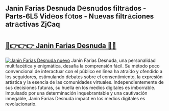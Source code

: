 ## Janin Farias Desnuda D𝚎sn𝚞dos filtr𝚊dos - Parts-6L5 Vid𝚎os f𝚘tos - N𝚞evas filtr𝚊ciones atr𝚊ctivas ZjCaq

# <h2><a href="http://mb49xpi.tromn.icu/?c=Janin+Farias+Desnuda">🔗👉👉👉 Janin Farias Desnuda 🔗🔗</a></h2>

[![Janin Farias Desnuda nuevo](https://i.imgur.com/pEAQMta.gif)](http://mb49xpi.tromn.icu/?c=Janin+Farias+Desnuda)
Janin Farias Desnuda, una personalidad multifacética y enigmática, desafía la comprensión fácil. Su método poco convencional de interactuar con el público en línea ha atraído y ofendido a los seguidores, estimulando debates sobre el consentimiento, la expresión artística y la esencia de las comunidades virtuales. Independientemente de sus decisiones futuras, su huella en los medios digitales es imborrable. Impulsado por una determinación inquebrantable y una cautivación innegable, Janin Farias Desnuda impact en los medios digitales es revolucionario.
